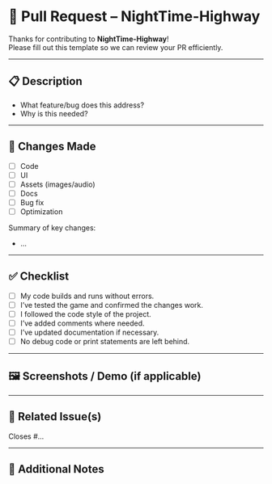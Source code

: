 # 🚀 Pull Request – NightTime-Highway

Thanks for contributing to **NightTime-Highway**!  
Please fill out this template so we can review your PR efficiently.

---

## 📋 Description

<!-- Describe your changes in detail -->
- What feature/bug does this address?
- Why is this needed?

---

## 🧪 Changes Made

- [ ] Code
- [ ] UI
- [ ] Assets (images/audio)
- [ ] Docs
- [ ] Bug fix
- [ ] Optimization

Summary of key changes:
- ...

---

## ✅ Checklist

- [ ] My code builds and runs without errors.
- [ ] I’ve tested the game and confirmed the changes work.
- [ ] I followed the code style of the project.
- [ ] I’ve added comments where needed.
- [ ] I’ve updated documentation if necessary.
- [ ] No debug code or print statements are left behind.

---

## 🖼️ Screenshots / Demo (if applicable)

<!-- Add visuals or screen recordings for UI or gameplay changes -->

---

## 🔗 Related Issue(s)

<!-- Mention any related issues -->
Closes #...

---

## 💬 Additional Notes

<!-- Anything else you'd like reviewers to know -->

